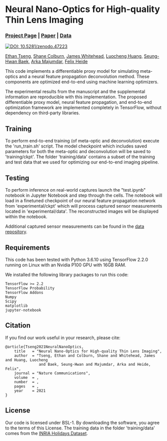 # Neural Nano-Optics for High-quality Thin Lens Imaging
### [Project Page]() | [Paper]() | [Data](https://drive.google.com/drive/folders/1fsAvN9MPtN5jJPeIFjWuLUY9Hp8NNkar?usp=sharing)

[![DOI: 10.5281/zenodo.47223](https://zenodo.org/badge/doi/10.5281/zenodo.5637678.svg)](https://doi.org/10.5281/zenodo.5637678)

[Ethan Tseng](https://ethan-tseng.github.io), [Shane Colburn](https://scholar.google.com/citations?user=WLnx6NkAAAAJ&hl=en), [James Whitehead](https://scholar.google.com/citations?user=Hpcg0h4AAAAJ&hl=en), [Luocheng Huang](https://scholar.google.com/citations?user=x9UDJHgAAAAJ&hl=en), [Seung-Hwan Baek](https://sites.google.com/view/shbaek/), [Arka Majumdar](https://scholar.google.com/citations?user=DpIGlW4AAAAJ&hl=en), [Felix Heide](https://www.cs.princeton.edu/~fheide/)

This code implements a differentiable proxy model for simulating meta-optics and a neural feature propagation deconvolution method. These components are optimized end-to-end using machine learning optimizers.

The experimental results from the manuscript and the supplemental information are reproducible with this implementation. The proposed differentiable proxy model, neural feature propagation, and end-to-end optimization framework are implemented completely in TensorFlow, without dependency on third-party libraries.

## Training
To perform end-to-end training (of meta-optic and deconvolution) execute the 'run_train.sh' script. The model checkpoint which includes saved parameters for both the meta-optic and deconvolution will be saved to 'training/ckpt'. The folder 'training/data' contains a subset of the training and test data that we used for optimizing our end-to-end imaging pipeline.

## Testing
To perform inference on real-world captures launch the "test.ipynb" notebook in Jupyter Notebook and step through the cells. The notebook will load in a finetuned checkpoint of our neural feature propagation network from 'experimental/ckpt' which will process captured sensor measurements located in 'experimental/data'. The reconstructed images will be displayed within the notebook.

Additional captured sensor measurements can be found in the [data repository](https://drive.google.com/drive/folders/1fsAvN9MPtN5jJPeIFjWuLUY9Hp8NNkar?usp=sharing).

## Requirements
This code has been tested with Python 3.6.10 using TensorFlow 2.2.0 running on Linux with an Nvidia P100 GPU with 16GB RAM.

We installed the following library packages to run this code:
```
TensorFlow >= 2.2
TensorFlow Probability
TensorFlow Addons
Numpy
Scipy
matplotlib
jupyter-notebook
```

## Citation
If you find our work useful in your research, please cite:
```
@article{Tseng2021NeuralNanoOptics,
    title   = "Neural Nano-Optics for High-quality Thin Lens Imaging",
    author  = "Tseng, Ethan and Colburn, Shane and Whitehead, James and Huang, Luocheng
               and Baek, Seung-Hwan and Majumdar, Arka and Heide, Felix",
    journal = "Nature Communications",
    volume  = ,
    number  = ,
    pages   = ,
    year    = 2021
}
```

## License
Our code is licensed under BSL-1. By downloading the software, you agree to the terms of this License. The training data in the folder 'training/data' comes from the [INRIA Holidays Dataset](https://lear.inrialpes.fr/~jegou/data.php).
